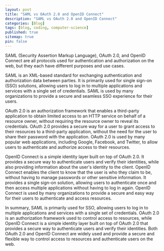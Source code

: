 ```yaml
---
layout: post
title: "SAML vs OAuth 2.0 and OpenID Connect"
description: "SAML vs OAuth 2.0 and OpenID Connect"
categories: [Blog]
tags: [blog, coding, computer-science]
published: true
sitemap: true
pin: false
---
```




SAML (Security Assertion Markup Language), OAuth 2.0, and OpenID Connect are all protocols used for authentication and authorization on the web, but they each have different purposes and use cases.

SAML is an XML-based standard for exchanging authentication and authorization data between parties. It is primarily used for single sign-on (SSO) solutions, allowing users to log in to multiple applications and services with a single set of credentials. SAML is used by many organizations to provide a secure and seamless SSO experience for their users.

OAuth 2.0 is an authorization framework that enables a third-party application to obtain limited access to an HTTP service on behalf of a resource owner, without requiring the resource owner to reveal its credentials. OAuth 2.0 provides a secure way for a user to grant access to their resources to a third-party application, without the need for the user to share their password with the application. OAuth 2.0 is used by many popular web applications, including Google, Facebook, and Twitter, to allow users to authenticate and authorize access to their resources.

OpenID Connect is a simple identity layer built on top of OAuth 2.0. It provides a secure way to authenticate users and verify their identities, while also providing information about the user's identity to the client. OpenID Connect enables the client to know that the user is who they claim to be, without having to manage passwords or other sensitive information. It provides a single sign-on solution, allowing users to authenticate once and then access multiple applications without having to log in again. OpenID Connect is used by many organizations to provide a secure and easy way for their users to authenticate and access resources.

In summary, SAML is primarily used for SSO, allowing users to log in to multiple applications and services with a single set of credentials. OAuth 2.0 is an authorization framework used to control access to resources, while OpenID Connect is a simple identity layer built on top of OAuth 2.0 that provides a secure way to authenticate users and verify their identities. Both OAuth 2.0 and OpenID Connect are widely used and provide a secure and flexible way to control access to resources and authenticate users on the web.



